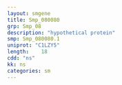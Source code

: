 ```yaml
---
layout: smgene
title: Smp_080080
grp: Smp_08
description: "hypothetical protein"
smp: Smp_080080.1
uniprot: "C1LZY5"
length:    18
cdd: "ns"
kk: ns
categories: sm
---
```

